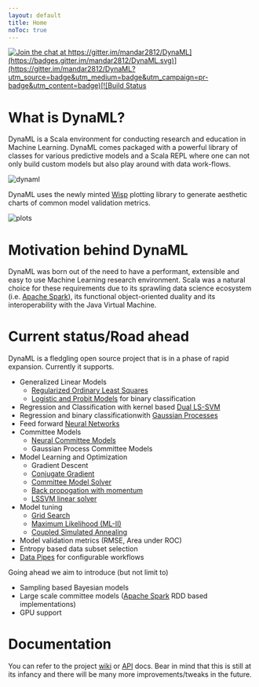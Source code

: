 ```yaml
---
layout: default
title: Home
noToc: true
---
```


[![Join the chat at https://gitter.im/mandar2812/DynaML](https://badges.gitter.im/mandar2812/DynaML.svg)](https://gitter.im/mandar2812/DynaML?utm_source=badge&utm_medium=badge&utm_campaign=pr-badge&utm_content=badge)[![Build Status](https://travis-ci.org/mandar2812/DynaML.svg?branch=branch-1.0)](https://travis-ci.org/mandar2812/DynaML)

What is DynaML?
=================
DynaML is a Scala environment for conducting research and education in Machine Learning. DynaML comes packaged with a powerful library of classes for various predictive models and a Scala REPL where one can not only build custom models but also play around with data work-flows.

![dynaml]({{site.baseurl}}/images/screenshot.png)

DynaML uses the newly minted [Wisp](https://github.com/quantifind/wisp) plotting library to generate aesthetic charts of common model validation metrics.

![plots]({{site.baseurl}}/images/plot-screen.png)

Motivation behind DynaML
=================

DynaML was born out of the need to have a performant, extensible and easy to use Machine Learning research environment. Scala was a natural choice for these requirements due to its sprawling data science ecosystem (i.e. [Apache Spark](http://spark.apache.org/)), its functional object-oriented duality and its interoperability with the Java Virtual Machine.

Current status/Road ahead
=================

DynaML is a fledgling open source project that is in a phase of rapid expansion. Currently it supports.

* Generalized Linear Models
  - [Regularized Ordinary Least Squares]({{site.baseurl}}/models/#regularized-least-squares)
  - [Logistic and Probit Models]({{site.baseurl}}/models/#logistic--probit-regression) for binary classification
* Regression and Classification with kernel based [Dual LS-SVM]({{site.baseurl}}/models/#least-squares-support-vector-machines)
* Regression and binary classificationwith [Gaussian Processes]({{site.baseurl}}/models/#gaussian-processes)
* Feed forward [Neural Networks]({{site.baseurl}}/models/#feed-forward-neural-networks)
* Committee Models
  - [Neural Committee Models]({{site.baseurl}}/models/#neural-committee-models)
  - Gaussian Process Committee Models
* Model Learning and Optimization
  - Gradient Descent
  - [Conjugate Gradient]({{site.baseurl}}/optimization-primitives/#conjugate-gradient)
  - [Committee Model Solver]({{site.baseurl}}/optimization-primitives/#committee-model-solver)
  - [Back propogation with momentum]({{site.baseurl}}/optimization-primitives/#backpropagation-with-momentum)
  - [LSSVM linear solver]({{site.baseurl}}/optimization-primitives/#dual-lssvm-solver)
* Model tuning
  * [Grid Search]({{site.baseurl}}/optimization-primitives/#grid-search)
  * [Maximum Likelihood (ML-II)]({{site.baseurl}}/optimization-primitives/#maximum-likelihood-ml-ii)
  * [Coupled Simulated Annealing]({{site.baseurl}}/optimization-primitives/#coupled-simulated-annealing)
* Model validation metrics (RMSE, Area under ROC)
* Entropy based data subset selection
* [Data Pipes]({{site.baseurl}}/data-pipes/) for configurable workflows

Going ahead we aim to introduce (but not limit to)

* Sampling based Bayesian models
* Large scale committee models ([Apache Spark](http://spark.apache.org/) RDD based implementations)
* GPU support



Documentation
=============
You can refer to the project [wiki](https://github.com/mandar2812/DynaML/wiki) or [API](http://mandar2812.github.io/DynaML/target/site/index.html#package) docs. Bear in mind that this is still at its infancy and there will be many more improvements/tweaks in the future.
